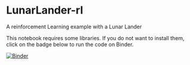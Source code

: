 # LunarLander-rl
A reinforcement Learning example with a Lunar Lander

This notebook requires some libraries. If you do not want to install them, click on the badge below to run the code on Binder.

[![Binder](https://mybinder.org/badge_logo.svg)](https://mybinder.org/v2/gh/Fragar8/LunarLander-rl/HEAD)
